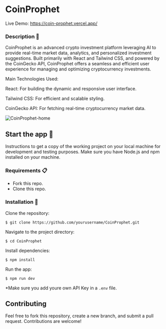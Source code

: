 # CoinProphet
Live Demo: https://coin-prophet.vercel.app/

### Description 🍍 

CoinProphet is an advanced crypto investment platform leveraging AI to provide real-time market data, analytics, and personalized investment suggestions. Built primarily with React and Tailwind CSS, and powered by the CoinGecko API, CoinProphet offers a seamless and efficient user experience for managing and optimizing cryptocurrency investments.

Main Technologies Used:

React: For building the dynamic and responsive user interface.

Tailwind CSS: For efficient and scalable styling.

CoinGecko API: For fetching real-time cryptocurrency market data.

![CoinProphet-home](src/assets/screenshot-app.png)

## Start the app 🚀

Instructions to get a copy of the working project on your local machine for development and testing purposes.
Make sure you have Node.js and npm installed on your machine.

### Requirements 📋

* Fork this repo.
* Clone this repo.

### Installation 🔧

Clone the repository:
```
$ git clone https://github.com/yourusername/CoinProphet.git
```

Navigate to the project directory:
```
$ cd CoinProphet
```

Install dependencies:
```
$ npm install
```

Run the app:
```
$ npm run dev
```

*Make sure you add youre own API Key in a `.env` file.

## Contributing
Feel free to fork this repository, create a new branch, and submit a pull request. Contributions are welcome!



